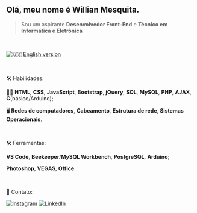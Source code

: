 ## Olá, meu nome é Willian Mesquita.

> Sou um aspirante **Desenvolvedor Front-End** e **Técnico em Informática e Eletrônica**
<br>

![:us:](https://www.countryflags.io/us/flat/24.png) [English version](README-en.md)

<br>

🛠 Habilidades:

👨‍💻 **HTML**, **CSS**, **JavaScript**, **Bootstrap**, **jQuery**, **SQL**, **MySQL**, **PHP**, **AJAX**, **C**(básico/Arduino);

🖥 **Redes de computadores**, **Cabeamento**, **Estrutura de rede**, **Sistemas Operacionais**.

<br>

🛠 Ferramentas:

**VS Code**, **Beekeeper**/**MySQL Workbench**, **PostgreSQL**, **Arduino**;

**Photoshop**, **VEGAS**, **Office**.

<br>

📧 Contato:

[![Instagram](https://lh3.googleusercontent.com/lQZnvEHb3IhtanvJTvuozhVD_3nCIRE768fr58GjueBzklpBG4dMEBjnTUXkGMDD9PaU7p5NdKgjoO3iEhuGLuvqfYtSRXpxsVky9uFUPJ0qppZjXzqM8gQa6wKt1D2Yk9L6FZ381qXJL6QbIO8vYL0Z4aj-3Fv7BWnJ5TSa7Rh7uyyPy9FBiTxK9FACJSzkAvRfboS4wTWPeh0y2Hon7_VLGtYGRA8yfG8M3g3ltOk-BT2V7Bmt9cjRISfqNGboOLexZhBi4G89P8_p1upbMsSqGxeIE-v2JROw6jO4BHd5YwNmXb03JVGtxxGesFg1uzH_T1QT6b5qvJMThVIGYoirX3dD2bMMUeXt0WPeFCPB3Rms9NLlIngpAyyzWaMAuUKbKeQ5SFYMfHZJg6CukE3f-C_F7OjGlBAFzxl4ZwEm4oOx202XGgrW0PPWDKLQjqg6RsB20lCJvlSA6xpsA50tWECIDAgGN0S7Pg5o3dAZEms76ttxa7sSk4-4woOK_G7awXLLg0VFZwVc49JONk__ZpUpGf2HiLyjLE7v2o6vviDO6y6flz21kfNEYVyF5oD7mj_FNszT5AxwbUNjw12Z3M_DBcUPrDDnj-xcOgdKiiVtn2scwU5_5WB8O2UXczt5_Ti-mt3hDzQ8iEdJSQZhCcDDzqdsm0yBr085bnTjVLIeIJtGqnniqnoGOlw5kTsMa98_SK3JRjoXaiwM1sfP=w123-h32-no?authuser=1)](https://www.instagram.com/reaperclown/)      [![LinkedIn](https://lh3.googleusercontent.com/lqxOt33W5u94mqv-giJmOCFzT3_31gikQy4D-WpuuIQo-7LZQPg4Si7GITzwWk8zlc5Q8vuzwnVWg3P-w0QOLUEOSj2GiLH8CBEFcIDJue7jBaCMCtFy75-_vB6jDuNQZznZFlB5vx6MDR8RxdEoPw4gZsEESadORuYFQ-zbAI-cH9Jt0QRk6ej4Wd8FkY_giXmqwgKo704ES8081dhMSVDU_jk6LIHfTp48obYl_UMAx5_zIfL3zzHIYV5tOne0pfXewOxO5hhaxL8ByLSDofN91qErjST5X48tBy_HsCys7VN9265fNGwCajDA4Q_O_fV55mZo25Jej_UCjD1WlD7J3Oo6eFr5LrGexPYPytgOJyibx5vfI7BRIKNdh29jpwz5h64-E54x6faHUv7nfw18mvUzUNk2nKCVsnd8ho3vECLttYZKz7Mw1nLPV4jSk6jPaeShuLa8YbJGav-DzERugc9x2PPKEJgKsO6dEt6luWI980TfrcJ_lVtTZSBAJHUsTiaLS6yVHuSctxI9wsKn-HOB8r8JqJ0gpz7nrHHZtdqR7zJko0n_dXFITTYYYY8FwDuS9gIsjIrUt0WCkuvQ9Xhks4wCM-FG35EDlK9-ZPKABjfJq2O_u-s1jz9aGk1SuKYm3oLEXccGFGt8ZjaUKvuqyowlh5RVk3kwEhYYhpAW7sMu4_C2iueD_GVABzjZW7np_HB0ScH_eIUeTXQj=w123-h32-no?authuser=1)](https://www.linkedin.com/in/willian-mesquita/)

<!---
ReaperClown/ReaperClown is a ✨ special ✨ repository because its `README.md` (this file) appears on your GitHub profile.
You can click the Preview link to take a look at your changes.
--->
